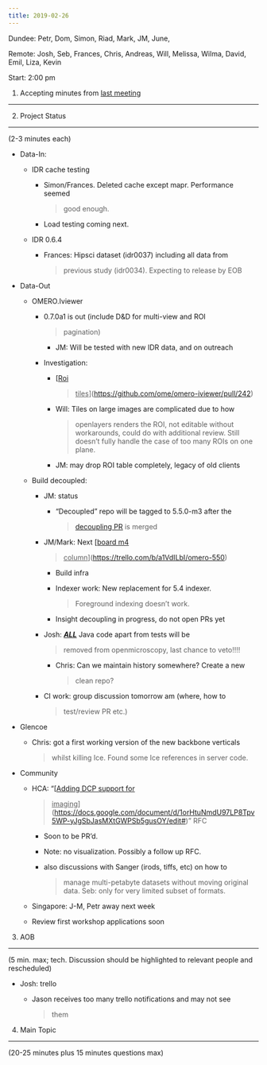```yaml
---
title: 2019-02-26
---
```


Dundee: Petr, Dom, Simon, Riad, Mark, JM, June,

Remote: Josh, Seb, Frances, Chris, Andreas, Will, Melissa, Wilma, David,
Emil, Liza, Kevin

Start: 2:00 pm

1. Accepting minutes from [<u>last meeting</u>](https://drive.google.com/open?id=1TndXeC3wQSZVEaB5ZGpEAaPRl1QAufSI)
-------------------------------------------------------------------------------------------------------------------

2. Project Status
-----------------

(2-3 minutes each)

-   Data-In:

    -   IDR cache testing

        -   Simon/Frances. Deleted cache except mapr. Performance seemed
            > good enough.

        -   Load testing coming next.

    -   IDR 0.6.4

        -   Frances: Hipsci dataset (idr0037) including all data from
            > previous study (idr0034). Expecting to release by EOB

-   Data-Out

    -   OMERO.Iviewer

        -   0.7.0a1 is out (include D&D for multi-view and ROI
            > pagination)

            -   JM: Will be tested with new IDR data, and on outreach

        -   Investigation:

            -   [<u>Roi
                > tiles</u>](https://github.com/ome/omero-iviewer/pull/242)

            -   Will: Tiles on large images are complicated due to how
                > openlayers renders the ROI, not editable without
                > workarounds, could do with additional review. Still
                > doesn’t fully handle the case of too many ROIs on one
                > plane.

            -   JM: may drop ROI table completely, legacy of old clients

    -   Build decoupled:

        -   JM: status

            -   “Decoupled” repo will be tagged to 5.5.0-m3 after the
                > [<u>decoupling
                > PR</u>](https://github.com/openmicroscopy/openmicroscopy/pull/5934)
                > is merged

        -   JM/Mark: Next [<u>board m4
            > column</u>](https://trello.com/b/a1VdILbI/omero-550)

            -   Build infra

            -   Indexer work: New replacement for 5.4 indexer.
                > Foreground indexing doesn’t work.

            -   Insight decoupling in progress, do not open PRs yet

        -   Josh: ***<u>ALL</u>*** Java code apart from tests will be
            > removed from openmicroscopy, last chance to veto!!!!

            -   Chris: Can we maintain history somewhere? Create a new
                > clean repo?

        -   CI work: group discussion tomorrow am (where, how to
            > test/review PR etc.)

-   Glencoe

    -   Chris: got a first working version of the new backbone verticals
        > whilst killing Ice. Found some Ice references in server code.

-   Community

    -   HCA: “[<u>Adding DCP support for
        > imaging</u>](https://docs.google.com/document/d/1orHtuNmdU97LP8Tpv5WP-yJgSbJasMXtGWPSb5gusOY/edit#)”
        > RFC

        -   Soon to be PR’d.

        -   Note: no visualization. Possibly a follow up RFC.

        -   also discussions with Sanger (irods, tiffs, etc) on how to
            > manage multi-petabyte datasets without moving original
            > data. Seb: only for very limited subset of formats.

    -   Singapore: J-M, Petr away next week

    -   Review first workshop applications soon

3. AOB
------

(5 min. max; tech. Discussion should be highlighted to relevant people
and rescheduled)

-   Josh: trello

    -   Jason receives too many trello notifications and may not see
        > them

4. Main Topic
-------------

(20-25 minutes plus 15 minutes questions max)
